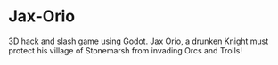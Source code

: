 # Jax-Orio
3D hack and slash game using Godot. Jax Orio, a drunken Knight must protect his village of Stonemarsh from invading Orcs and Trolls!
